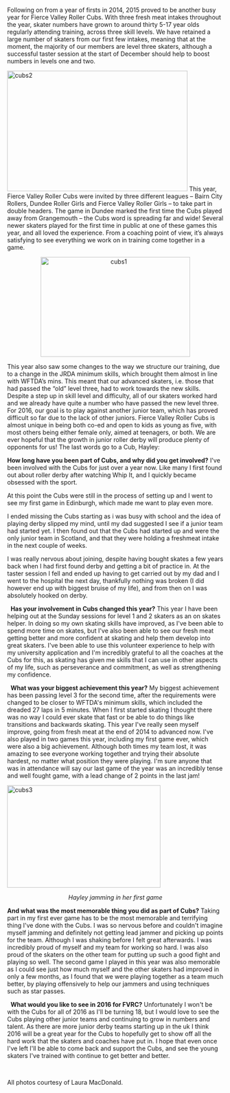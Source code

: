<html><body><p>Following on from a year of firsts in 2014, 2015 proved to be another busy year for Fierce Valley Roller Cubs.
With three fresh meat intakes throughout the year, skater numbers have grown to around thirty 5-17 year olds regularly attending training, across three skill levels. We have retained a large number of skaters from our first few intakes, meaning that at the moment, the majority of our members are level three skaters, although a successful taster session at the start of December should help to boost numbers in levels one and two.

<a href="/2015/12/cubs2.jpg" rel="attachment wp-att-5271"><img class="alignnone  wp-image-5271 aligncenter" src="https://scottishrollerderbyblog.com/2015/12/cubs2.jpg?w=300" alt="cubs2" width="420" height="280"></a>
This year, Fierce Valley Roller Cubs were invited by three different leagues – Bairn City Rollers, Dundee Roller Girls and Fierce Valley Roller Girls – to take part in double headers. The game in Dundee marked the first time the Cubs played away from Grangemouth – the Cubs word is spreading far and wide! Several newer skaters played for the first time in public at one of these games this year, and all loved the experience. From a coaching point of view, it’s always satisfying to see everything we work on in training come together in a game.
</p><p style="text-align:center;"><a href="/2015/12/cubs1.jpg" rel="attachment wp-att-5270"><img class="alignnone  wp-image-5270" src="https://scottishrollerderbyblog.com/2015/12/cubs1.jpg?w=300" alt="cubs1" width="348" height="232"></a></p>

This year also saw some changes to the way we structure our training, due to a change in the JRDA minimum skills, which brought them almost in line with WFTDA’s mins. This meant that our advanced skaters, i.e. those that had passed the “old” level three, had to work towards the new skills. Despite a step up in skill level and difficulty, all of our skaters worked hard and we already have quite a number who have passed the new level three.
For 2016, our goal is to play against another junior team, which has proved difficult so far due to the lack of other juniors. Fierce Valley Roller Cubs is almost unique in being both co-ed and open to kids as young as five, with most others being either female only, aimed at teenagers, or both. We are ever hopeful that the growth in junior roller derby will produce plenty of opponents for us!
The last words go to a Cub, Hayley:

<strong>How long have you been part of Cubs, and why did you get involved?</strong>
I've been involved with the Cubs for just over a year now. Like many I first found out about roller derby after watching Whip It, and I quickly became obsessed with the sport.

At this point the Cubs were still in the process of setting up and I went to see my first game in Edinburgh, which made me want to play even more.

I ended missing the Cubs starting as i was busy with school and the idea of playing derby slipped my mind, until my dad suggested I see if a junior team had started yet. I then found out that the Cubs had started up and were the only junior team in Scotland, and that they were holding a freshmeat intake in the next couple of weeks.

I was really nervous about joining, despite having bought skates a few years back when I had first found derby and getting a bit of practice in. At the taster session I fell and ended up having to get carried out by my dad and I went to the hospital the next day, thankfully nothing was broken (I did however end up with biggest bruise of my life), and from then on I was absolutely hooked on derby.

 
<strong>Has your involvement in Cubs changed this year?</strong>
This year I have been helping out at the Sunday sessions for level 1 and 2 skaters as an on skates helper. In doing so my own skating skills have improved, as I've been able to spend more time on skates, but I've also been able to see our fresh meat getting better and more confident at skating and help them develop into great skaters. I've been able to use this volunteer experience to help with my university application and I'm incredibly grateful to all the coaches at the Cubs for this, as skating has given me skills that I can use in other aspects of my life, such as perseverance and commitment, as well as strengthening my confidence.

 
<strong>What was your biggest achievement this year?</strong>
My biggest achievement has been passing level 3 for the second time, after the requirements were changed to be closer to WFTDA's minimum skills, which included the dreaded 27 laps in 5 minutes. When I first started skating I thought there was no way I could ever skate that fast or be able to do things like transitions and backwards skating. This year I've really seen myself improve, going from fresh meat at the end of 2014 to advanced now. I've also played in two games this year, including my first game ever, which were also a big achievement. Although both times my team lost, it was amazing to see everyone working together and trying their absolute hardest, no matter what position they were playing. I'm sure anyone that was in attendance will say our last game of the year was an incredibly tense and well fought game, with a lead change of 2 points in the last jam!

<a href="/2015/12/cubs3.jpg" rel="attachment wp-att-5272"><img class=" wp-image-5272 aligncenter" src="https://scottishrollerderbyblog.com/2015/12/cubs3.jpg?w=300" alt="cubs3" width="357" height="238"></a>
<p style="text-align:center;"><em>Hayley jamming in her first game</em></p>

<strong>And what was the most memorable thing you did as part of Cubs?</strong>
Taking part in my first ever game has to be the most memorable and terrifying thing I've done with the Cubs. I was so nervous before and couldn't imagine myself jamming and definitely not getting lead jammer and picking up points for the team. Although I was shaking before I felt great afterwards. I was incredibly proud of myself and my team for working so hard. I was also proud of the skaters on the other team for putting up such a good fight and playing so well. The second game I played in this year was also memorable as I could see just how much myself and the other skaters had improved in only a few months, as I found that we were playing together as a team much better, by playing offensively to help our jammers and using techniques such as star passes.

 
<strong>What would you like to see in 2016 for FVRC?</strong>
Unfortunately I won't be with the Cubs for all of 2016 as I'll be turning 18, but I would love to see the Cubs playing other junior teams and continuing to grow in numbers and talent. As there are more junior derby teams starting up in the uk I think 2016 will be a great year for the Cubs to hopefully get to show off all the hard work that the skaters and coaches have put in. I hope that even once I've left I'll be able to come back and support the Cubs, and see the young skaters I've trained with continue to get better and better.

 

All photos courtesy of Laura MacDonald.</body></html>
